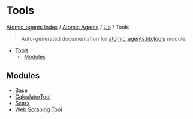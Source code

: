 # Tools

[Atomic_agents Index](../../../README.md#atomic_agents-index) / [Atomic Agents](../../index.md#atomic-agents) / [Lib](../index.md#lib) / Tools

> Auto-generated documentation for [atomic_agents.lib.tools](../../../../atomic_agents/lib/tools/__init__.py) module.

- [Tools](#tools)
  - [Modules](#modules)

## Modules

- [Base](./base.md)
- [CalculatorTool](./calculator_tool.md)
- [Searx](./searx.md)
- [Web Scraping Tool](./web_scraping_tool.md)